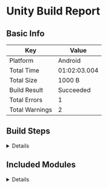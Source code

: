 # Unity Build Report
## Basic Info
| Key | Value |
| --- | --- |
| Platform | Android |
| Total Time | 01:02:03.004|
| Total Size | 1000 B |
| Build Result | Succeeded |
| Total Errors | 1 |
| Total Warnings | 2 |
## Build Steps
<details><summary>Details</summary>

### Test Build Step1 (01:20:03.444)
- **Test Build Step2** (00:01:02.003)
  - :information_source: This is Test Step2 Log
- **Test Build Step3** (00:02:03.123)
  - :warning: This is Test Step3 Warning 1
  - :warning: This is Test Step3 Warning 2
  - :warning: This is Test Step3 Warning 3
  - :warning: New-line message.
  - :x: This is Test Step3 Error
  - :x: New-line message.
- **Test Build Step4** (00:30:10.111)
</details>

## Included Modules
<details><summary>Details</summary>

- **AndroidJNI Module**
- **Animation Module**
   - Animator
   - AnimatorController
   - AnimatorOverrideController
- **Audio Module**
   - AudioBehaviour
     - Assets/Scenes/SampleScene.unity
   - AudioClip
   - AudioListener
     - Assets/Scenes/SampleScene.unity
</details>

